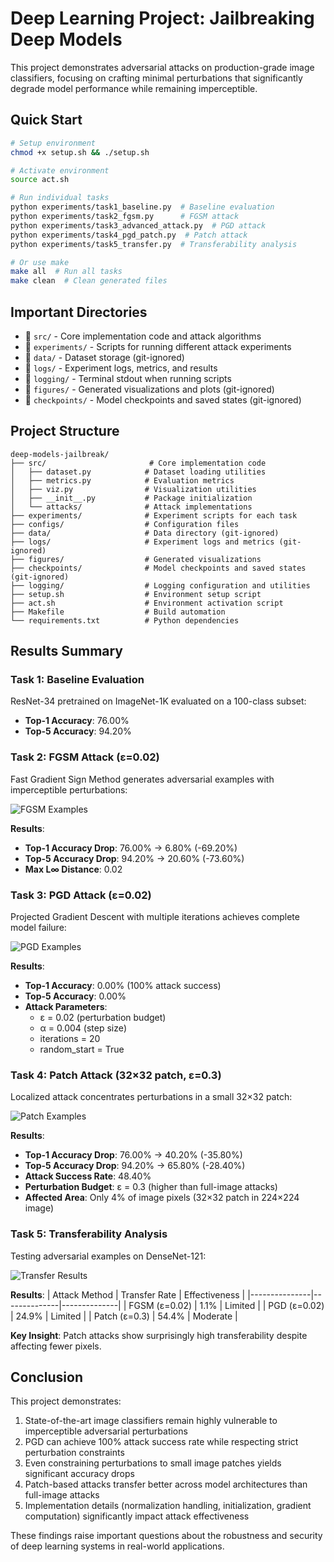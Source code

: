 # Deep Learning Project: Jailbreaking Deep Models

This project demonstrates adversarial attacks on production-grade image classifiers, focusing on crafting minimal perturbations that significantly degrade model performance while remaining imperceptible.

## Quick Start

```bash
# Setup environment
chmod +x setup.sh && ./setup.sh

# Activate environment
source act.sh

# Run individual tasks
python experiments/task1_baseline.py  # Baseline evaluation
python experiments/task2_fgsm.py      # FGSM attack
python experiments/task3_advanced_attack.py  # PGD attack
python experiments/task4_pgd_patch.py  # Patch attack
python experiments/task5_transfer.py  # Transferability analysis

# Or use make
make all  # Run all tasks
make clean  # Clean generated files
```

## Important Directories

- 📁 `src/` - Core implementation code and attack algorithms
- 📁 `experiments/` - Scripts for running different attack experiments
- 📁 `data/` - Dataset storage (git-ignored)
- 📁 `logs/` - Experiment logs, metrics, and results 
- 📁 `logging/` - Terminal stdout when running scripts
- 📁 `figures/` - Generated visualizations and plots (git-ignored)
- 📁 `checkpoints/` - Model checkpoints and saved states (git-ignored)

## Project Structure

```
deep‑models‑jailbreak/
├── src/                       # Core implementation code
│   ├── dataset.py            # Dataset loading utilities
│   ├── metrics.py            # Evaluation metrics
│   ├── viz.py                # Visualization utilities
│   ├── __init__.py           # Package initialization
│   └── attacks/              # Attack implementations
├── experiments/              # Experiment scripts for each task
├── configs/                  # Configuration files
├── data/                     # Data directory (git-ignored)
├── logs/                     # Experiment logs and metrics (git-ignored)
├── figures/                  # Generated visualizations 
├── checkpoints/              # Model checkpoints and saved states (git-ignored)
├── logging/                  # Logging configuration and utilities
├── setup.sh                  # Environment setup script
├── act.sh                    # Environment activation script
├── Makefile                  # Build automation
└── requirements.txt          # Python dependencies
```

## Results Summary

### Task 1: Baseline Evaluation

ResNet-34 pretrained on ImageNet-1K evaluated on a 100-class subset:
- **Top-1 Accuracy**: 76.00%
- **Top-5 Accuracy**: 94.20%

### Task 2: FGSM Attack (ε=0.02)

Fast Gradient Sign Method generates adversarial examples with imperceptible perturbations:

![FGSM Examples](figures/task2/successful_attacks.png)

**Results**:
- **Top-1 Accuracy Drop**: 76.00% → 6.80% (-69.20%)
- **Top-5 Accuracy Drop**: 94.20% → 20.60% (-73.60%)
- **Max L∞ Distance**: 0.02

### Task 3: PGD Attack (ε=0.02)

Projected Gradient Descent with multiple iterations achieves complete model failure:

![PGD Examples](figures/task3/successful_attacks.png)

**Results**:
- **Top-1 Accuracy**: 0.00% (100% attack success)
- **Top-5 Accuracy**: 0.00%
- **Attack Parameters**: 
  - ε = 0.02 (perturbation budget)
  - α = 0.004 (step size)
  - iterations = 20
  - random_start = True

### Task 4: Patch Attack (32×32 patch, ε=0.3)

Localized attack concentrates perturbations in a small 32×32 patch:

![Patch Examples](figures/task4/patch_attack_examples.png)

**Results**:
- **Top-1 Accuracy Drop**: 76.00% → 40.20% (-35.80%)
- **Top-5 Accuracy Drop**: 94.20% → 65.80% (-28.40%)
- **Attack Success Rate**: 48.40%
- **Perturbation Budget**: ε = 0.3 (higher than full-image attacks)
- **Affected Area**: Only 4% of image pixels (32×32 patch in 224×224 image)

### Task 5: Transferability Analysis

Testing adversarial examples on DenseNet-121:

![Transfer Results](figures/task5/transfer_results.png)

**Results**:
| Attack Method | Transfer Rate | Effectiveness |
|---------------|--------------|--------------|
| FGSM (ε=0.02) | 1.1% | Limited |
| PGD (ε=0.02) | 24.9% | Limited |
| Patch (ε=0.3) | 54.4% | Moderate |

**Key Insight**: Patch attacks show surprisingly high transferability despite affecting fewer pixels.

## Conclusion

This project demonstrates:

1. State-of-the-art image classifiers remain highly vulnerable to imperceptible adversarial perturbations
2. PGD can achieve 100% attack success rate while respecting strict perturbation constraints
3. Even constraining perturbations to small image patches yields significant accuracy drops
4. Patch-based attacks transfer better across model architectures than full-image attacks
5. Implementation details (normalization handling, initialization, gradient computation) significantly impact attack effectiveness

These findings raise important questions about the robustness and security of deep learning systems in real-world applications.
